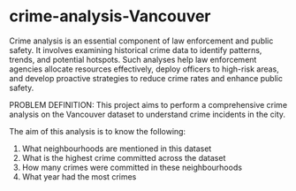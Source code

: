 # crime-analysis-Vancouver

Crime analysis is an essential component of law enforcement and public safety. It involves examining historical crime data to identify patterns, trends, and potential hotspots. Such analyses help law enforcement agencies allocate resources effectively, deploy officers to high-risk areas, and develop proactive strategies to reduce crime rates and enhance public safety.

 
PROBLEM DEFINITION:
This project aims to perform a comprehensive crime analysis on the Vancouver dataset to understand crime incidents in the city.

The aim of this analysis is to know the following:
1. What neighbourhoods are mentioned in this dataset
2. What is the highest crime committed across the dataset
3. How many crimes were committed in these neighbourhoods
4. What year had the most crimes

